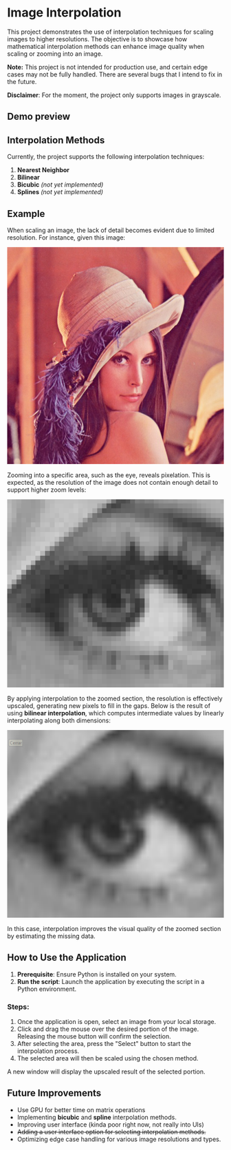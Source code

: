 # Image Interpolation

This project demonstrates the use of interpolation techniques for scaling images to higher resolutions. The objective is to showcase how mathematical interpolation methods can enhance image quality when scaling or zooming into an image.

**Note:** This project is not intended for production use, and certain edge cases may not be fully handled. There are several bugs that I intend to fix in the future.

**Disclaimer**: For the moment, the project only supports images in grayscale. 
## Demo preview



## Interpolation Methods

Currently, the project supports the following interpolation techniques:

1. **Nearest Neighbor**  
2. **Bilinear**  
3. **Bicubic** *(not yet implemented)*  
4. **Splines** *(not yet implemented)*  




## Example

When scaling an image, the lack of detail becomes evident due to limited resolution. For instance, given this image:

![Original Image](images/sample.png)

Zooming into a specific area, such as the eye, reveals pixelation. This is expected, as the resolution of the image does not contain enough detail to support higher zoom levels:

![Zoomed Image Without Interpolation](images/original.png)

By applying interpolation to the zoomed section, the resolution is effectively upscaled, generating new pixels to fill in the gaps. Below is the result of using **bilinear interpolation**, which computes intermediate values by linearly interpolating along both dimensions:

![Zoomed Image With Interpolation](images/eye.png)

In this case, interpolation improves the visual quality of the zoomed section by estimating the missing data.

## How to Use the Application

1. **Prerequisite**: Ensure Python is installed on your system.
2. **Run the script**: Launch the application by executing the script in a Python environment.

### Steps:

1. Once the application is open, select an image from your local storage.
2. Click and drag the mouse over the desired portion of the image. Releasing the mouse button will confirm the selection.
3. After selecting the area, press the "Select" button to start the interpolation process.
4. The selected area will then be scaled using the chosen method.

A new window will display the upscaled result of the selected portion.


## Future Improvements
- Use GPU for better time on matrix operations 
- Implementing **bicubic** and **spline** interpolation methods.
- Improving user interface (kinda poor right now, not really into UIs)
- ~~Adding a user interface option for selecting interpolation methods.~~
- Optimizing edge case handling for various image resolutions and types.
